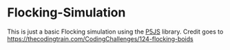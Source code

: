 # Flocking-Simulation

This is just a basic Flocking simulation using the [P5JS](https://p5js.org/) library.
Credit goes to https://thecodingtrain.com/CodingChallenges/124-flocking-boids
